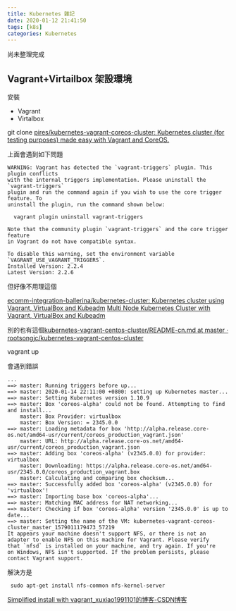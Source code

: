 ```yaml
---
title: Kubernetes 雜記
date: 2020-01-12 21:41:50
tags: [k8s]
categories: Kubernetes
---
```


尚未整理完成

<!--more-->



## Vagrant+Virtailbox 架設環境

安裝
- Vagrant
- Virtalbox

git clone [pires/kubernetes-vagrant-coreos-cluster: Kubernetes cluster (for testing purposes) made easy with Vagrant and CoreOS.](https://github.com/pires/kubernetes-vagrant-coreos-cluster)

上面會遇到如下問題
```
WARNING: Vagrant has detected the `vagrant-triggers` plugin. This plugin conflicts
with the internal triggers implementation. Please uninstall the `vagrant-triggers`
plugin and run the command again if you wish to use the core trigger feature. To
uninstall the plugin, run the command shown below:

  vagrant plugin uninstall vagrant-triggers

Note that the community plugin `vagrant-triggers` and the core trigger feature
in Vagrant do not have compatible syntax.

To disable this warning, set the environment variable `VAGRANT_USE_VAGRANT_TRIGGERS`.
Installed Version: 2.2.4
Latest Version: 2.2.6
```
但好像不用理這個


[ecomm-integration-ballerina/kubernetes-cluster: Kubernetes cluster using Vagrant, VirtualBox and Kubeadm](https://github.com/ecomm-integration-ballerina/kubernetes-cluster)
[Multi Node Kubernetes Cluster with Vagrant, VirtualBox and Kubeadm](https://medium.com/@raj10x/multi-node-kubernetes-cluster-with-vagrant-virtualbox-and-kubeadm-9d3eaac28b98)

別的也有這個[kubernetes-vagrant-centos-cluster/README-cn.md at master · rootsongjc/kubernetes-vagrant-centos-cluster](https://github.com/rootsongjc/kubernetes-vagrant-centos-cluster/blob/master/README-cn.md)

vagrant up 

會遇到錯誤
```
...
==> master: Running triggers before up...
==> master: 2020-01-14 22:11:00 +0800: setting up Kubernetes master...
==> master: Setting Kubernetes version 1.10.9
==> master: Box 'coreos-alpha' could not be found. Attempting to find and install...
    master: Box Provider: virtualbox
    master: Box Version: = 2345.0.0
==> master: Loading metadata for box 'http://alpha.release.core-os.net/amd64-usr/current/coreos_production_vagrant.json'
    master: URL: http://alpha.release.core-os.net/amd64-usr/current/coreos_production_vagrant.json
==> master: Adding box 'coreos-alpha' (v2345.0.0) for provider: virtualbox
    master: Downloading: https://alpha.release.core-os.net/amd64-usr/2345.0.0/coreos_production_vagrant.box
    master: Calculating and comparing box checksum...
==> master: Successfully added box 'coreos-alpha' (v2345.0.0) for 'virtualbox'!
==> master: Importing base box 'coreos-alpha'...
==> master: Matching MAC address for NAT networking...
==> master: Checking if box 'coreos-alpha' version '2345.0.0' is up to date...
==> master: Setting the name of the VM: kubernetes-vagrant-coreos-cluster_master_1579011179473_57219
It appears your machine doesn't support NFS, or there is not an
adapter to enable NFS on this machine for Vagrant. Please verify
that `nfsd` is installed on your machine, and try again. If you're
on Windows, NFS isn't supported. If the problem persists, please
contact Vagrant support.
```

解決方是

```
 sudo apt-get install nfs-common nfs-kernel-server
```

[Simplified install with vagrant_xuxiao1991101的博客-CSDN博客](https://blog.csdn.net/xuxiao1991101/article/details/50563329)






##